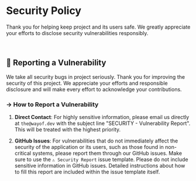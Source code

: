 # Security Policy

Thank you for helping keep project and its users safe. We greatly appreciate your efforts to disclose security vulnerabilities responsibly.

<br>

## 🚨 Reporting a Vulnerability

We take all security bugs in project seriously. Thank you for improving the security of this project. We appreciate your efforts and responsible disclosure and will make every effort to acknowledge your contributions.

### → How to Report a Vulnerability

1. **Direct Contact**: For highly sensitive information, please email us directly at `the@wayof.dev` with the subject line "SECURITY - Vulnerability Report". This will be treated with the highest priority.

2. **GitHub Issues**: For vulnerabilities that do not immediately affect the security of the application or its users, such as those found in non-critical systems, please report them through our GitHub issues. Make sure to use the `⚠️ Security Report` issue template. Please do not include sensitive information in GitHub issues. Detailed instructions about how to fill this report are included within the issue template itself.

<br>
